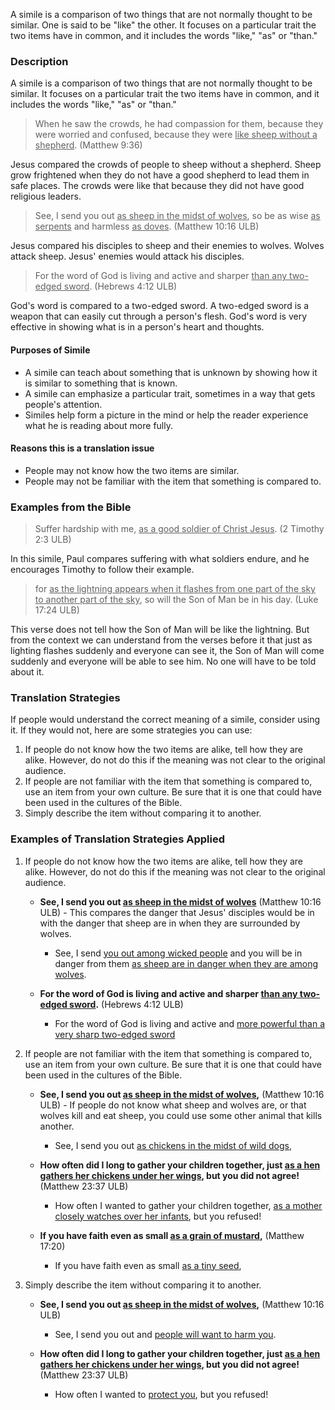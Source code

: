 
A simile is a comparison of two things that are not normally thought to be similar. One is said to be "like" the other. It focuses on a particular trait the two items have in common, and it includes the words "like," "as" or "than."

### Description

A simile is a comparison of two things that are not normally thought to be similar. It focuses on a particular trait the two items have in common, and it includes the words "like," "as" or "than."
>When he saw the crowds, he had compassion for them, because they were worried and confused, because they were <u>like sheep without a shepherd</u>. (Matthew 9:36)

Jesus compared the crowds of people to sheep without a shepherd. Sheep  grow frightened when they do not have a good shepherd to lead them in safe places. The crowds were like that because they did not have good religious leaders. 
>See, I send you out <u>as sheep in the midst of wolves</u>, so be as  wise <u>as  serpents</u> and harmless <u>as  doves</u>. (Matthew 10:16 ULB)

Jesus compared his disciples to sheep and their enemies to wolves. Wolves attack sheep. Jesus' enemies would attack his disciples.
>For the word of God is living and active and sharper <u>than any two-edged sword</u>. (Hebrews 4:12 ULB)

God's word is compared to a two-edged sword. A two-edged sword is a weapon that can easily cut through a person's flesh. God's word is very effective in showing what is in a person's heart and thoughts.

#### Purposes of Simile

* A simile can teach about something that is unknown by showing how it is similar to something that is known.
* A simile can emphasize a particular trait, sometimes in a way that gets people's attention.
* Similes help form a picture in the mind or help the reader experience what he is reading about more fully.

#### Reasons this is a translation issue

* People may not know how the two items are similar.
* People may not be familiar with the item that something is compared to.

### Examples from the Bible

>Suffer hardship with me, <u>as a good soldier of Christ Jesus</u>.  (2 Timothy 2:3 ULB)

In this simile, Paul compares suffering with what soldiers endure, and he encourages Timothy to follow their example.
>for <u>as the lightning appears when it flashes from one part of the sky to another part of the sky</u>, so will the Son of Man be in his day.  (Luke 17:24 ULB)

This verse does not tell how the Son of Man will be like the lightning. But from the context we can understand from the verses before it that just as lighting flashes suddenly and everyone can see it, the Son of Man will come suddenly and everyone will be able to see him. No one will have to be told about it.

### Translation Strategies

If people would understand the correct meaning of a simile, consider using it. If they would not, here are some strategies you can use:

1. If people do not know how the two items are alike, tell how they are alike. However, do not do this if the meaning was not clear to the original audience.
1. If people are not familiar with the item that something is compared to, use an item from your own culture.  Be sure that it is one that could have been used in the cultures of the Bible. 
1. Simply describe the item without comparing it to another.

### Examples of Translation Strategies Applied

1. If people do not know how the two items are alike, tell how they are alike. However, do not do this if the meaning was not clear to the original audience.

    * **See, I send you out <u>as sheep in the midst of wolves</u>** (Matthew 10:16 ULB) - This compares the danger that Jesus' disciples would be in with the danger that sheep are in when they are surrounded by wolves.
        * See, I send <u>you out among wicked people</u> and you will be in danger from them <u>as sheep are in danger when they are among wolves</u>.

    * **For the word of God is living and active and sharper <u>than any two-edged sword</u>.** (Hebrews 4:12 ULB)
        * For the word of God is living and active and <u>more powerful than a very sharp two-edged sword</u>

1. If people are not familiar with the item that something is compared to, use an item from your own culture.  Be sure that it is one that could have been used in the cultures of the Bible.

    * **See, I send you out <u>as sheep in the midst of wolves</u>,** (Matthew 10:16 ULB) - If people do not know what sheep and wolves are, or that wolves kill and eat sheep, you could use some other animal that kills another.
        * See, I send you out <u>as chickens in the midst of wild dogs</u>,

    * **How often did I long to gather your children together, just <u>as a hen gathers her chickens under her wings</u>, but you did not agree!**  (Matthew 23:37 ULB)
        * How often I wanted to gather your children together, <u>as a mother closely watches over her infants</u>, but you refused!

    * **If you have faith even as small <u>as a grain of mustard</u>,** (Matthew 17:20)
        * If you have faith even as small <u>as a tiny seed</u>,

1. Simply describe the item without comparing it to another.

    * **See, I send you out <u>as sheep in the midst of wolves</u>,** (Matthew 10:16 ULB)
        * See, I send you out and <u>people will want to harm you</u>.

    * **How often did I long to gather your children together, just <u>as a hen gathers her chickens under her wings</u>, but you did not agree!**  (Matthew 23:37 ULB)
        * How often I wanted to <u>protect you</u>, but you refused!

